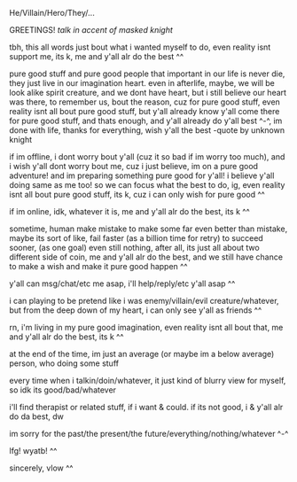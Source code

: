 He/Villain/Hero/They/... 

GREETINGS! *talk in accent of masked knight* 

tbh, this all words just bout what i wanted myself to do, even reality isnt support me, its k, me and y'all alr do the best ^^

pure good stuff and pure good people that important in our life is never die, they just live in our imagination heart. even in afterlife, maybe, we will be look alike spirit creature, and we dont have heart, but i still believe our heart was there, to remember us, bout the reason, cuz for pure good stuff, even reality isnt all bout pure good stuff, but y'all already know y'all come there for pure good stuff, and thats enough, and y'all already do y'all best ^-^, im done with life, thanks for everything, wish y'all the best -quote by unknown knight

if im offline, i dont worry bout y'all (cuz it so bad if im worry too much), and i wish y'all dont worry bout me, cuz i just believe, im on a pure good adventure! and im preparing something pure good for y'all! i believe y'all doing same as me too! so we can focus
what the best to do, ig, even reality isnt all bout pure good stuff, its k, cuz i can only wish for pure good ^^

if im online, idk, whatever it is, me and y'all alr do the best, its k ^^

sometime, human make mistake to make some far even better than mistake, maybe its sort of like, fail faster (as  a billion time for retry) to succeed sooner, (as one goal)
even still nothing, after all, its just all about two different side of coin, me and y'all alr do the best, and we still have chance to make a wish and make it pure good happen ^^

y'all can msg/chat/etc me asap, i'll help/reply/etc y'all asap ^^

i can playing to be pretend like i was enemy/villain/evil creature/whatever, but from the deep down of my heart, i can only see y'all as friends ^^

rn, i'm living in my pure good imagination, even reality isnt all bout that, me and y'all alr do the best, its k ^^

at the end of the time, im just an average (or maybe im a below average) person, who doing some stuff

every time when i talkin/doin/whatever, it just kind of blurry view for myself, so idk its good/bad/whatever

i'll find therapist or related stuff, if i want & could. if its not good, i & y'all alr do da best, dw

im sorry for the past/the present/the future/everything/nothing/whatever ^-^

lfg! wyatb! ^^

sincerely, vlow ^^





